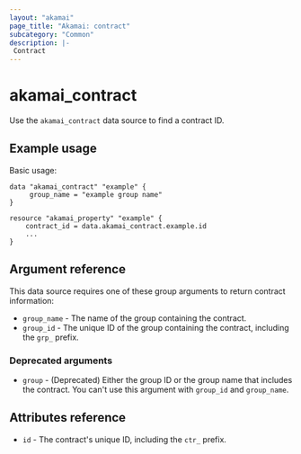 ```yaml
---
layout: "akamai"
page_title: "Akamai: contract"
subcategory: "Common"
description: |-
 Contract
---
```


# akamai_contract


Use the `akamai_contract` data source to find a contract ID.

## Example usage

Basic usage:

```hcl
data "akamai_contract" "example" {
     group_name = "example group name"
}

resource "akamai_property" "example" {
    contract_id = data.akamai_contract.example.id
    ...
}
```

## Argument reference

This data source requires one of these group arguments to return contract information: 
  * `group_name` - The name of the group containing the contract. 
  * `group_id` - The unique ID of the group containing the contract, including the  `grp_` prefix.

### Deprecated arguments

* `group` - (Deprecated) Either the group ID or the group name that includes the contract. You can't use this argument with `group_id` and `group_name`.

## Attributes reference

* `id` - The contract's unique ID, including the `ctr_` prefix.

